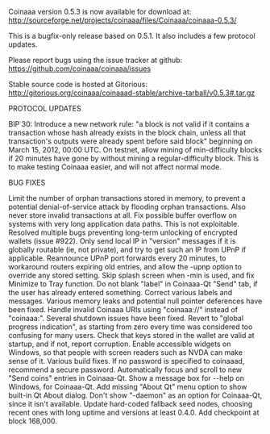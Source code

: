 Coinaaa version 0.5.3 is now available for download at:
http://sourceforge.net/projects/coinaaa/files/Coinaaa/coinaaa-0.5.3/

This is a bugfix-only release based on 0.5.1.
It also includes a few protocol updates.

Please report bugs using the issue tracker at github:
https://github.com/coinaaa/coinaaa/issues

Stable source code is hosted at Gitorious:
http://gitorious.org/coinaaa/coinaaad-stable/archive-tarball/v0.5.3#.tar.gz

PROTOCOL UPDATES

BIP 30: Introduce a new network rule: "a block is not valid if it contains a transaction whose hash already exists in the block chain, unless all that transaction's outputs were already spent before said block" beginning on March 15, 2012, 00:00 UTC.
On testnet, allow mining of min-difficulty blocks if 20 minutes have gone by without mining a regular-difficulty block. This is to make testing Coinaaa easier, and will not affect normal mode.

BUG FIXES

Limit the number of orphan transactions stored in memory, to prevent a potential denial-of-service attack by flooding orphan transactions. Also never store invalid transactions at all.
Fix possible buffer overflow on systems with very long application data paths. This is not exploitable.
Resolved multiple bugs preventing long-term unlocking of encrypted wallets
(issue #922).
Only send local IP in "version" messages if it is globally routable (ie, not private), and try to get such an IP from UPnP if applicable.
Reannounce UPnP port forwards every 20 minutes, to workaround routers expiring old entries, and allow the -upnp option to override any stored setting.
Skip splash screen when -min is used, and fix Minimize to Tray function.
Do not blank "label" in Coinaaa-Qt "Send" tab, if the user has already entered something.
Correct various labels and messages.
Various memory leaks and potential null pointer deferences have been fixed.
Handle invalid Coinaaa URIs using "coinaaa://" instead of "coinaaa:".
Several shutdown issues have been fixed.
Revert to "global progress indication", as starting from zero every time was considered too confusing for many users.
Check that keys stored in the wallet are valid at startup, and if not, report corruption.
Enable accessible widgets on Windows, so that people with screen readers such as NVDA can make sense of it.
Various build fixes.
If no password is specified to coinaaad, recommend a secure password.
Automatically focus and scroll to new "Send coins" entries in Coinaaa-Qt.
Show a message box for --help on Windows, for Coinaaa-Qt.
Add missing "About Qt" menu option to show built-in Qt About dialog.
Don't show "-daemon" as an option for Coinaaa-Qt, since it isn't available.
Update hard-coded fallback seed nodes, choosing recent ones with long uptime and versions at least 0.4.0.
Add checkpoint at block 168,000.
